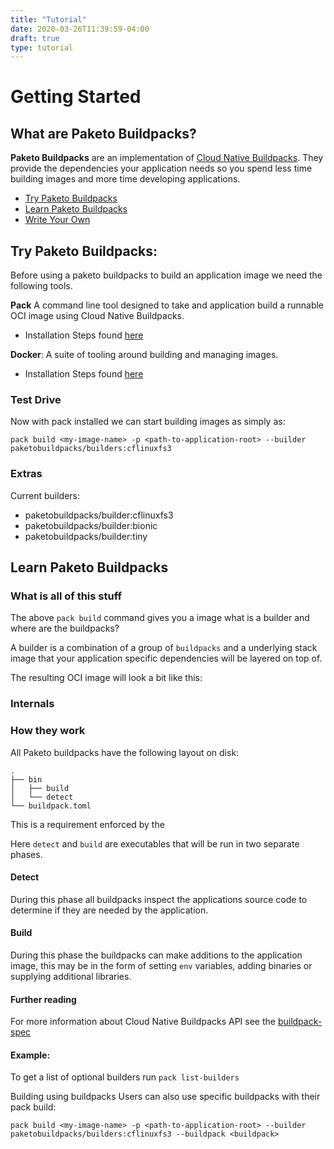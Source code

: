 ```yaml
---
title: "Tutorial"
date: 2020-03-26T11:39:59-04:00
draft: true
type: tutorial
---
```

# Getting Started


## What are Paketo Buildpacks?

**Paketo Buildpacks** are an implementation of [Cloud Native Buildpacks](https://buildpacks.io/). They provide the dependencies your application needs so you spend less time building images and more time developing applications.

- [Try Paketo Buildpacks](#try-paketo-buildpacks)
- [Learn Paketo Buildpacks](#learn-paketo-buildpacks)
- [Write Your Own](#write-a-paketo-buildpack)


## Try Paketo Buildpacks:
Before using a paketo buildpacks to build an application image we need the following tools.

**Pack** A command line tool designed to take and application build a runnable OCI image using Cloud Native Buildpacks.

  - Installation Steps found [here](https://buildpacks.io/docs/install-pack/)

**Docker**: A suite of tooling around building and managing images.

- Installation Steps found [here](https://docs.docker.com/install/) 

### Test Drive
Now with pack installed we can start building images as simply as:


```pack build <my-image-name> -p <path-to-application-root> --builder paketobuildpacks/builders:cflinuxfs3```

### Extras

Current builders:

- paketobuildpacks/builder:cflinuxfs3
- paketobuildpacks/builder:bionic
- paketobuildpacks/builder:tiny



## Learn Paketo Buildpacks

### What is all of this stuff
The above `pack build` command gives you a image what is a builder and where are the buildpacks?

A builder is a combination of a group of `buildpacks` and a underlying stack image that your application specific dependencies will be layered on top of.

The resulting OCI image will look a bit like this:




### Internals

### How they work
All Paketo buildpacks have the following layout on disk:

```
.
├── bin
│   ├── build
│   └── detect
└── buildpack.toml
```
This is a requirement enforced by the 

Here `detect` and `build` are executables that will be run in two separate phases.

#### Detect
During this phase all buildpacks inspect the applications source code to determine if they are needed by the application.

#### Build
During this phase the buildpacks can make additions to the application image, this may be in the form of setting `env` variables, adding binaries or supplying additional libraries. 

#### Further reading
For more information about Cloud Native Buildpacks API see the [buildpack-spec](https://github.com/buildpacks/spec/blob/master/buildpack.md)

#### Example:

To get a list of optional builders run 
```pack list-builders```

Building using buildpacks
Users can also use specific buildpacks with their pack build: 

```pack build <my-image-name> -p <path-to-application-root> --builder paketobuildpacks/builders:cflinuxfs3 --buildpack <buildpack>```



